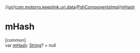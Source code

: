 //[uri](../../../index.md)/[com.motorro.keeplink.uri.data](../index.md)/[PshComponentsImpl](index.md)/[mHash](m-hash.md)

# mHash

[common]\
var [mHash](m-hash.md): [String](https://kotlinlang.org/api/latest/jvm/stdlib/kotlin/-string/index.html)? = null
